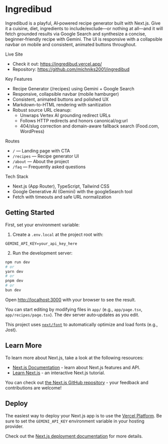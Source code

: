 # Ingredibud

Ingredibud is a playful, AI‑powered recipe generator built with Next.js. Give it a cuisine, diet, ingredients to include/exclude—or nothing at all—and it will fetch grounded results via Google Search and synthesize a concise, beginner‑friendly recipe with Gemini. The UI is responsive with a collapsible navbar on mobile and consistent, animated buttons throughout.

Live Site

- Check it out: https://ingredibud.vercel.app/
- Repository: https://github.com/michniks2001/ingredibud

Key Features

- Recipe Generator (/recipes) using Gemini + Google Search
- Responsive, collapsible navbar (mobile hamburger)
- Consistent, animated buttons and polished UX
- Markdown-to-HTML rendering with sanitization
- Robust source URL cleanup:
  - Unwraps Vertex AI grounding redirect URLs
  - Follows HTTP redirects and honors canonical/og:url
  - 404/slug correction and domain-aware fallback search (Food.com, WordPress)

Routes

- `/` — Landing page with CTA
- `/recipes` — Recipe generator UI
- `/about` — About the project
- `/faq` — Frequently asked questions

Tech Stack

- Next.js (App Router), TypeScript, Tailwind CSS
- Google Generative AI (Gemini) with the googleSearch tool
- Fetch with timeouts and safe URL normalization

## Getting Started

First, set your environment variable:

1. Create a `.env.local` at the project root with:

```
GEMINI_API_KEY=your_api_key_here
```

2. Run the development server:

```bash
npm run dev
# or
yarn dev
# or
pnpm dev
# or
bun dev
```

Open [http://localhost:3000](http://localhost:3000) with your browser to see the result.

You can start editing by modifying files in `app/` (e.g., `app/page.tsx`, `app/recipes/page.tsx`). The dev server auto‑updates as you edit.

This project uses [`next/font`](https://nextjs.org/docs/app/building-your-application/optimizing/fonts) to automatically optimize and load fonts (e.g., Jost).

## Learn More

To learn more about Next.js, take a look at the following resources:

- [Next.js Documentation](https://nextjs.org/docs) - learn about Next.js features and API.
- [Learn Next.js](https://nextjs.org/learn) - an interactive Next.js tutorial.

You can check out [the Next.js GitHub repository](https://github.com/vercel/next.js) - your feedback and contributions are welcome!

## Deploy

The easiest way to deploy your Next.js app is to use the [Vercel Platform](https://vercel.com/new). Be sure to set the `GEMINI_API_KEY` environment variable in your hosting provider.

Check out the [Next.js deployment documentation](https://nextjs.org/docs/app/building-your-application/deploying) for more details.

